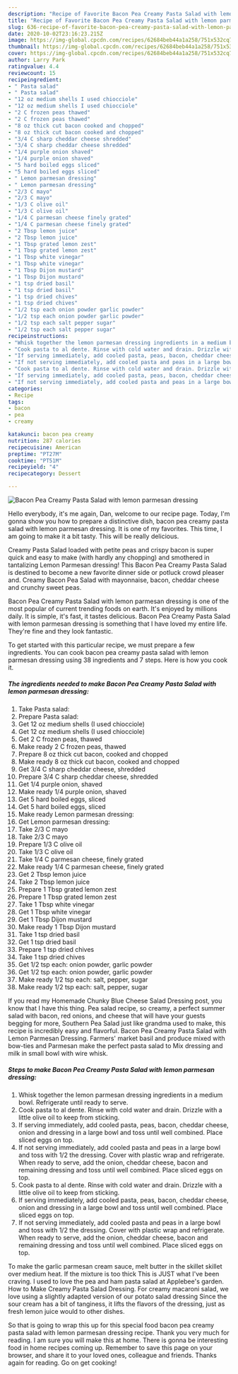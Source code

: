 ```yaml
---
description: "Recipe of Favorite Bacon Pea Creamy Pasta Salad with lemon parmesan dressing"
title: "Recipe of Favorite Bacon Pea Creamy Pasta Salad with lemon parmesan dressing"
slug: 636-recipe-of-favorite-bacon-pea-creamy-pasta-salad-with-lemon-parmesan-dressing
date: 2020-10-02T23:16:23.215Z
image: https://img-global.cpcdn.com/recipes/62684beb44a1a258/751x532cq70/bacon-pea-creamy-pasta-salad-with-lemon-parmesan-dressing-recipe-main-photo.jpg
thumbnail: https://img-global.cpcdn.com/recipes/62684beb44a1a258/751x532cq70/bacon-pea-creamy-pasta-salad-with-lemon-parmesan-dressing-recipe-main-photo.jpg
cover: https://img-global.cpcdn.com/recipes/62684beb44a1a258/751x532cq70/bacon-pea-creamy-pasta-salad-with-lemon-parmesan-dressing-recipe-main-photo.jpg
author: Larry Park
ratingvalue: 4.4
reviewcount: 15
recipeingredient:
- " Pasta salad"
- " Pasta salad"
- "12 oz medium shells I used chiocciole"
- "12 oz medium shells I used chiocciole"
- "2 C frozen peas thawed"
- "2 C frozen peas thawed"
- "8 oz thick cut bacon cooked and chopped"
- "8 oz thick cut bacon cooked and chopped"
- "3/4 C sharp cheddar cheese shredded"
- "3/4 C sharp cheddar cheese shredded"
- "1/4 purple onion shaved"
- "1/4 purple onion shaved"
- "5 hard boiled eggs sliced"
- "5 hard boiled eggs sliced"
- " Lemon parmesan dressing"
- " Lemon parmesan dressing"
- "2/3 C mayo"
- "2/3 C mayo"
- "1/3 C olive oil"
- "1/3 C olive oil"
- "1/4 C parmesan cheese finely grated"
- "1/4 C parmesan cheese finely grated"
- "2 Tbsp lemon juice"
- "2 Tbsp lemon juice"
- "1 Tbsp grated lemon zest"
- "1 Tbsp grated lemon zest"
- "1 Tbsp white vinegar"
- "1 Tbsp white vinegar"
- "1 Tbsp Dijon mustard"
- "1 Tbsp Dijon mustard"
- "1 tsp dried basil"
- "1 tsp dried basil"
- "1 tsp dried chives"
- "1 tsp dried chives"
- "1/2 tsp each onion powder garlic powder"
- "1/2 tsp each onion powder garlic powder"
- "1/2 tsp each salt pepper sugar"
- "1/2 tsp each salt pepper sugar"
recipeinstructions:
- "Whisk together the lemon parmesan dressing ingredients in a medium bowl. Refrigerate until ready to serve."
- "Cook pasta to al dente. Rinse with cold water and drain. Drizzle with a little olive oil to keep from sticking."
- "If serving immediately, add cooled pasta, peas, bacon, cheddar cheese, onion and dressing in a large bowl and toss until well combined. Place sliced eggs on top."
- "If not serving immediately, add cooled pasta and peas in a large bowl and toss with 1/2 the dressing. Cover with plastic wrap and refrigerate. When ready to serve, add the onion, cheddar cheese, bacon and remaining dressing and toss until well combined. Place sliced eggs on top."
- "Cook pasta to al dente. Rinse with cold water and drain. Drizzle with a little olive oil to keep from sticking."
- "If serving immediately, add cooled pasta, peas, bacon, cheddar cheese, onion and dressing in a large bowl and toss until well combined. Place sliced eggs on top."
- "If not serving immediately, add cooled pasta and peas in a large bowl and toss with 1/2 the dressing. Cover with plastic wrap and refrigerate. When ready to serve, add the onion, cheddar cheese, bacon and remaining dressing and toss until well combined. Place sliced eggs on top."
categories:
- Recipe
tags:
- bacon
- pea
- creamy

katakunci: bacon pea creamy 
nutrition: 287 calories
recipecuisine: American
preptime: "PT27M"
cooktime: "PT51M"
recipeyield: "4"
recipecategory: Dessert

---
```



![Bacon Pea Creamy Pasta Salad with lemon parmesan dressing](https://img-global.cpcdn.com/recipes/62684beb44a1a258/751x532cq70/bacon-pea-creamy-pasta-salad-with-lemon-parmesan-dressing-recipe-main-photo.jpg)

Hello everybody, it's me again, Dan, welcome to our recipe page. Today, I'm gonna show you how to prepare a distinctive dish, bacon pea creamy pasta salad with lemon parmesan dressing. It is one of my favorites. This time, I am going to make it a bit tasty. This will be really delicious.

Creamy Pasta Salad loaded with petite peas and crispy bacon is super quick and easy to make (with hardly any chopping) and smothered in tantalizing Lemon Parmesan dressing! This Bacon Pea Creamy Pasta Salad is destined to become a new favorite dinner side or potluck crowd pleaser and. Creamy Bacon Pea Salad with mayonnaise, bacon, cheddar cheese and crunchy sweet peas.

Bacon Pea Creamy Pasta Salad with lemon parmesan dressing is one of the most popular of current trending foods on earth. It's enjoyed by millions daily. It is simple, it's fast, it tastes delicious. Bacon Pea Creamy Pasta Salad with lemon parmesan dressing is something that I have loved my entire life. They're fine and they look fantastic.


To get started with this particular recipe, we must prepare a few ingredients. You can cook bacon pea creamy pasta salad with lemon parmesan dressing using 38 ingredients and 7 steps. Here is how you cook it.

<!--inarticleads1-->

##### The ingredients needed to make Bacon Pea Creamy Pasta Salad with lemon parmesan dressing:

1. Take  Pasta salad:
1. Prepare  Pasta salad:
1. Get 12 oz medium shells (I used chiocciole)
1. Get 12 oz medium shells (I used chiocciole)
1. Get 2 C frozen peas, thawed
1. Make ready 2 C frozen peas, thawed
1. Prepare 8 oz thick cut bacon, cooked and chopped
1. Make ready 8 oz thick cut bacon, cooked and chopped
1. Get 3/4 C sharp cheddar cheese, shredded
1. Prepare 3/4 C sharp cheddar cheese, shredded
1. Get 1/4 purple onion, shaved
1. Make ready 1/4 purple onion, shaved
1. Get 5 hard boiled eggs, sliced
1. Get 5 hard boiled eggs, sliced
1. Make ready  Lemon parmesan dressing:
1. Get  Lemon parmesan dressing:
1. Take 2/3 C mayo
1. Take 2/3 C mayo
1. Prepare 1/3 C olive oil
1. Take 1/3 C olive oil
1. Take 1/4 C parmesan cheese, finely grated
1. Make ready 1/4 C parmesan cheese, finely grated
1. Get 2 Tbsp lemon juice
1. Take 2 Tbsp lemon juice
1. Prepare 1 Tbsp grated lemon zest
1. Prepare 1 Tbsp grated lemon zest
1. Take 1 Tbsp white vinegar
1. Get 1 Tbsp white vinegar
1. Get 1 Tbsp Dijon mustard
1. Make ready 1 Tbsp Dijon mustard
1. Take 1 tsp dried basil
1. Get 1 tsp dried basil
1. Prepare 1 tsp dried chives
1. Take 1 tsp dried chives
1. Get 1/2 tsp each: onion powder, garlic powder
1. Get 1/2 tsp each: onion powder, garlic powder
1. Make ready 1/2 tsp each: salt, pepper, sugar
1. Make ready 1/2 tsp each: salt, pepper, sugar


If you read my Homemade Chunky Blue Cheese Salad Dressing post, you know that I have this thing. Pea salad recipe, so creamy, a perfect summer salad with bacon, red onions, and cheese that will have your guests begging for more, Southern Pea Salad just like grandma used to make, this recipe is incredibly easy and flavorful. Bacon Pea Creamy Pasta Salad with Lemon Parmesan Dressing. Farmers&#39; market basil and produce mixed with bow-ties and Parmesan make the perfect pasta salad to Mix dressing and milk in small bowl with wire whisk. 

<!--inarticleads2-->

##### Steps to make Bacon Pea Creamy Pasta Salad with lemon parmesan dressing:

1. Whisk together the lemon parmesan dressing ingredients in a medium bowl. Refrigerate until ready to serve.
1. Cook pasta to al dente. Rinse with cold water and drain. Drizzle with a little olive oil to keep from sticking.
1. If serving immediately, add cooled pasta, peas, bacon, cheddar cheese, onion and dressing in a large bowl and toss until well combined. Place sliced eggs on top.
1. If not serving immediately, add cooled pasta and peas in a large bowl and toss with 1/2 the dressing. Cover with plastic wrap and refrigerate. When ready to serve, add the onion, cheddar cheese, bacon and remaining dressing and toss until well combined. Place sliced eggs on top.
1. Cook pasta to al dente. Rinse with cold water and drain. Drizzle with a little olive oil to keep from sticking.
1. If serving immediately, add cooled pasta, peas, bacon, cheddar cheese, onion and dressing in a large bowl and toss until well combined. Place sliced eggs on top.
1. If not serving immediately, add cooled pasta and peas in a large bowl and toss with 1/2 the dressing. Cover with plastic wrap and refrigerate. When ready to serve, add the onion, cheddar cheese, bacon and remaining dressing and toss until well combined. Place sliced eggs on top.


To make the garlic parmesan cream sauce, melt butter in the skillet skillet over medium heat. If the mixture is too thick This is JUST what I&#39;ve been craving. I used to love the pea and ham pasta salad at Applebee&#39;s garden. How to Make Creamy Pasta Salad Dressing. For creamy macaroni salad, we love using a slightly adapted version of our potato salad dressing Since the sour cream has a bit of tanginess, it lifts the flavors of the dressing, just as fresh lemon juice would to other dishes. 

So that is going to wrap this up for this special food bacon pea creamy pasta salad with lemon parmesan dressing recipe. Thank you very much for reading. I am sure you will make this at home. There is gonna be interesting food in home recipes coming up. Remember to save this page on your browser, and share it to your loved ones, colleague and friends. Thanks again for reading. Go on get cooking!
